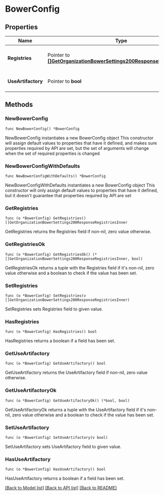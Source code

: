 # BowerConfig

## Properties

Name | Type | Description | Notes
------------ | ------------- | ------------- | -------------
**Registries** | Pointer to [**[]GetOrganizationBowerSettings200ResponseRegistriesInner**](GetOrganizationBowerSettings200ResponseRegistriesInner.md) | List of configured Bower registries | [optional] 
**UseArtifactory** | Pointer to **bool** | Does this registry use Artifactory? | [optional] 

## Methods

### NewBowerConfig

`func NewBowerConfig() *BowerConfig`

NewBowerConfig instantiates a new BowerConfig object
This constructor will assign default values to properties that have it defined,
and makes sure properties required by API are set, but the set of arguments
will change when the set of required properties is changed

### NewBowerConfigWithDefaults

`func NewBowerConfigWithDefaults() *BowerConfig`

NewBowerConfigWithDefaults instantiates a new BowerConfig object
This constructor will only assign default values to properties that have it defined,
but it doesn't guarantee that properties required by API are set

### GetRegistries

`func (o *BowerConfig) GetRegistries() []GetOrganizationBowerSettings200ResponseRegistriesInner`

GetRegistries returns the Registries field if non-nil, zero value otherwise.

### GetRegistriesOk

`func (o *BowerConfig) GetRegistriesOk() (*[]GetOrganizationBowerSettings200ResponseRegistriesInner, bool)`

GetRegistriesOk returns a tuple with the Registries field if it's non-nil, zero value otherwise
and a boolean to check if the value has been set.

### SetRegistries

`func (o *BowerConfig) SetRegistries(v []GetOrganizationBowerSettings200ResponseRegistriesInner)`

SetRegistries sets Registries field to given value.

### HasRegistries

`func (o *BowerConfig) HasRegistries() bool`

HasRegistries returns a boolean if a field has been set.

### GetUseArtifactory

`func (o *BowerConfig) GetUseArtifactory() bool`

GetUseArtifactory returns the UseArtifactory field if non-nil, zero value otherwise.

### GetUseArtifactoryOk

`func (o *BowerConfig) GetUseArtifactoryOk() (*bool, bool)`

GetUseArtifactoryOk returns a tuple with the UseArtifactory field if it's non-nil, zero value otherwise
and a boolean to check if the value has been set.

### SetUseArtifactory

`func (o *BowerConfig) SetUseArtifactory(v bool)`

SetUseArtifactory sets UseArtifactory field to given value.

### HasUseArtifactory

`func (o *BowerConfig) HasUseArtifactory() bool`

HasUseArtifactory returns a boolean if a field has been set.


[[Back to Model list]](../README.md#documentation-for-models) [[Back to API list]](../README.md#documentation-for-api-endpoints) [[Back to README]](../README.md)


